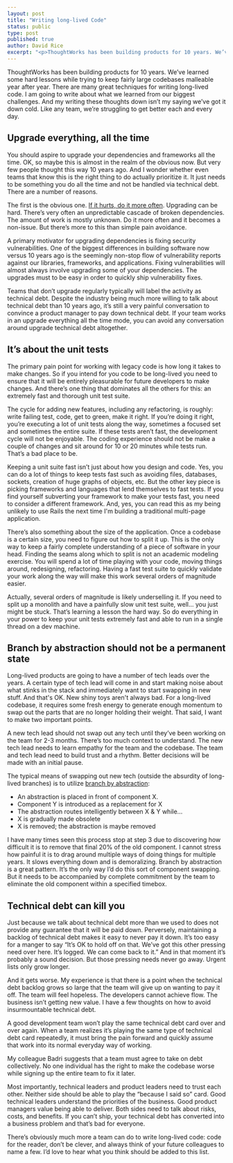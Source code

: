 ```yaml
---
layout: post
title: "Writing long-lived Code"
status: public
type: post
published: true
author: David Rice
excerpt: "<p>ThoughtWorks has been building products for 10 years. We’ve learned some hard lessons while trying to keep fairly large codebases malleable year after year.</p>"
---
```


ThoughtWorks has been building products for 10 years. We’ve learned some hard lessons while trying to keep fairly large codebases malleable year after year. There are many great techniques for writing long-lived code. I am going to write about what we learned from our biggest challenges. And my writing these thoughts down isn’t my saying we’ve got it down cold. Like any team, we’re struggling to get better each and every day.

## Upgrade everything, all the time

You should aspire to upgrade your dependencies and frameworks all the time. OK, so maybe this is almost in the realm of the obvious now. But very few people thought this way 10 years ago. And I wonder whether even teams that know this is the right thing to do actually prioritize it. It just needs to be something you do all the time and not be handled via technical debt. There are a number of reasons.

The first is the obvious one. [If it hurts, do it more often](http://martinfowler.com/bliki/FrequencyReducesDifficulty.html). Upgrading can be hard. There’s very often an unpredictable cascade of broken dependencies. The amount of work is mostly unknown. Do it more often and it becomes a non-issue. But there’s more to this than simple pain avoidance.

A primary motivator for upgrading dependencies is fixing security vulnerabilities. One of the biggest differences in building software now versus 10 years ago is the seemingly non-stop flow of vulnerability reports against our libraries, frameworks, and applications. Fixing vulnerabilities will almost always involve upgrading some of your dependencies. The upgrades must to be easy in order to quickly ship vulnerability fixes.

Teams that don’t upgrade regularly typically will label the activity as technical debt. Despite the industry being much more willing to talk about technical debt than 10 years ago, it’s still a very painful conversation to convince a product manager to pay down technical debt. If your team works in an upgrade everything all the time mode, you can avoid any conversation around upgrade technical debt altogether.

## It’s about the unit tests

The primary pain point for working with legacy code is how long it takes to make changes. So if you intend for you code to be long-lived you need to ensure that it will be entirely pleasurable for future developers to make changes. And there’s one thing that dominates all the others for this: an extremely fast and thorough unit test suite.

The cycle for adding new features, including any refactoring, is roughly: write failing test, code, get to green, make it right. If you’re doing it right, you’re executing a lot of unit tests along the way, sometimes a focused set and sometimes the entire suite. If these tests aren’t fast, the development cycle will not be enjoyable. The coding experience should not be make a couple of changes and sit around for 10 or 20 minutes while tests run. That’s a bad place to be.

Keeping a unit suite fast isn’t just about how you design and code. Yes, you can do a lot of things to keep tests fast such as avoiding files, databases, sockets, creation of huge graphs of objects, etc. But the other key piece is picking frameworks and languages that lend themselves to fast tests. If you find yourself subverting your framework to make your tests fast, you need to consider a different framework. And, yes, you can read this as my being unlikely to use Rails the next time I'm building a traditional multi-page application.

There’s also something about the size of the application. Once a codebase is a certain size, you need to figure out how to split it up. This is the only way to keep a fairly complete understanding of a piece of software in your head. Finding the seams along which to split is not an academic modeling exercise. You will spend a lot of time playing with your code, moving things around, redesigning, refactoring. Having a fast test suite to quickly validate your work along the way will make this work several orders of magnitude easier.

Actually, several orders of magnitude is likely underselling it. If you need to split up a monolith and have a painfully slow unit test suite, well... you just might be stuck. That’s learning a lesson the hard way. So do everything in your power to keep your unit tests extremely fast and able to run in a single thread on a dev machine.

## Branch by abstraction should not be a permanent state

Long-lived products are going to have a number of tech leads over the years. A certain type of tech lead will come in and start making noise about what stinks in the stack and immediately want to start swapping in new stuff. And that's OK. New shiny toys aren't always bad. For a long-lived codebase, it requires some fresh energy to generate enough momentum to swap out the parts that are no longer holding their weight. That said, I want to make two important points.

A new tech lead should not swap out any tech until they’ve been working on the team for 2-3 months. There’s too much context to understand. The new tech lead needs to learn empathy for the team and the codebase. The team and tech lead need to build trust and a rhythm.  Better decisions will be made with an initial pause.

The typical means of swapping out new tech (outside the absurdity of long-lived branches) is to utilize [branch by abstraction](http://martinfowler.com/bliki/BranchByAbstraction.html):

* An abstraction is placed in front of component X.
* Component Y is introduced as a replacement for X
* The abstraction routes intelligently between X & Y while...
* X is gradually made obsolete
* X is removed; the abstraction is maybe removed

I have many times seen this process stop at step 3 due to discovering how difficult it is to remove that final 20% of the old component. I cannot stress how painful it is to drag around multiple ways of doing things for multiple years. It slows everything down and is demoralizing. Branch by abstraction is a great pattern. It’s the only way I’d do this sort of component swapping. But it needs to be accompanied by complete commitment by the team to eliminate the old component within a specified timebox.

## Technical debt can kill you

Just because we talk about technical debt more than we used to does not provide any guarantee that it will be paid down. Perversely, maintaining a backlog of technical debt makes it easy to never pay it down. It’s too easy for a manger to say “It’s OK to hold off on that. We’ve got this other pressing need over here. It’s logged. We can come back to it.”  And in that moment it’s probably a sound decision. But those pressing needs never go away. Urgent lists only grow longer.

And it gets worse. My experience is that there is a point when the technical debt backlog grows so large that the team will give up on wanting to pay it off. The team will feel hopeless. The developers cannot achieve flow. The business isn’t getting new value. I have a few thoughts on how to avoid insurmountable technical debt.

A good development team won’t play the same technical debt card over and over again. When a team realizes it’s playing the same type of technical debt card repeatedly, it must bring the pain forward and quickly assume that work into its normal everyday way of working.

My colleague Badri suggests that a team must agree to take on debt collectively. No one individual has the right to make the codebase worse while signing up the entire team to fix it later.

Most importantly, technical leaders and product leaders need to trust each other. Neither side should be able to play the “because I said so” card. Good technical leaders understand the priorities of the business. Good product managers value being able to deliver. Both sides need to talk about risks, costs, and benefits. If you can’t ship, your technical debt has converted into a business problem and that’s bad for everyone.

There’s obviously much more a team can do to write long-lived code: code for the reader, don’t be clever, and always think of your future colleagues to name a few. I’d love to hear what you think should be added to this list.
